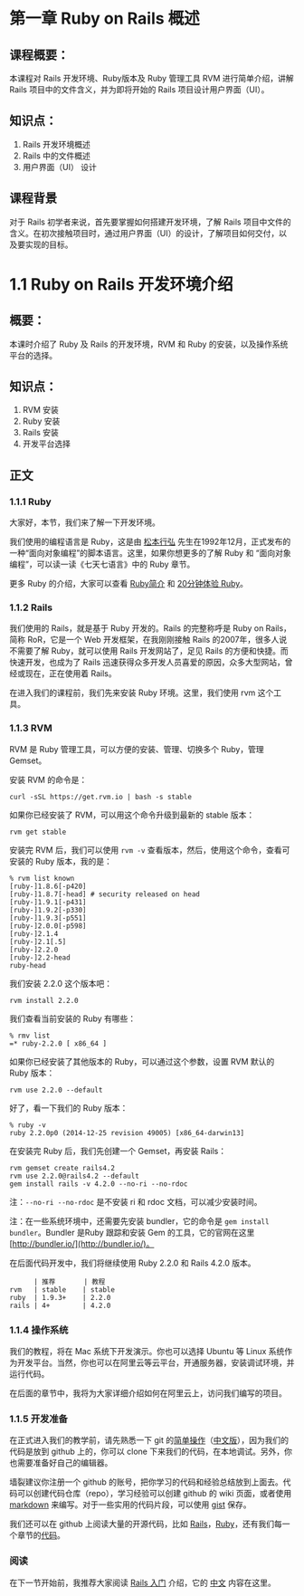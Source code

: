 # 第一章 Ruby on Rails 概述

## 课程概要：

本课程对 Rails 开发环境、Ruby版本及 Ruby 管理工具 RVM 进行简单介绍，讲解Rails 项目中的文件含义，并为即将开始的 Rails 项目设计用户界面（UI）。

## 知识点：

1. Rails 开发环境概述
2. Rails 中的文件概述
3. 用户界面（UI） 设计

## 课程背景

对于 Rails 初学者来说，首先要掌握如何搭建开发环境，了解 Rails 项目中文件的含义。在初次接触项目时，通过用户界面（UI）的设计，了解项目如何交付，以及要实现的目标。

# 1.1 Ruby on Rails 开发环境介绍

## 概要：

本课时介绍了 Ruby 及 Rails 的开发环境，RVM 和 Ruby 的安装，以及操作系统平台的选择。

## 知识点：

1. RVM 安装
2. Ruby 安装
3. Rails 安装
3. 开发平台选择

## 正文

### 1.1.1 Ruby

大家好，本节，我们来了解一下开发环境。

我们使用的编程语言是 Ruby，这是由 [松本行弘](https://github.com/matz) 先生在1992年12月，正式发布的一种“面向对象编程”的脚本语言。这里，如果你想更多的了解 Ruby 和 “面向对象编程”，可以读一读《七天七语言》中的 Ruby 章节。

更多 Ruby 的介绍，大家可以查看 [Ruby简介](https://www.ruby-lang.org/zh_cn/about/) 和 [20分钟体验 Ruby](https://www.ruby-lang.org/zh_cn/documentation/quickstart/)。

### 1.1.2 Rails

我们使用的 Rails，就是基于 Ruby 开发的。Rails 的完整称呼是 Ruby on Rails，简称 RoR，它是一个 Web 开发框架，在我刚刚接触 Rails 的2007年，很多人说不需要了解 Ruby，就可以使用 Rails 开发网站了，足见 Rails 的方便和快捷。而快速开发，也成为了 Rails 迅速获得众多开发人员喜爱的原因，众多大型网站，曾经或现在，正在使用着 Rails。

在进入我们的课程前，我们先来安装 Ruby 环境。这里，我们使用 rvm 这个工具。

### 1.1.3 RVM

RVM 是 Ruby 管理工具，可以方便的安装、管理、切换多个 Ruby，管理 Gemset。

安装 RVM 的命令是：

```
curl -sSL https://get.rvm.io | bash -s stable
```

如果你已经安装了 RVM，可以用这个命令升级到最新的 stable 版本：

```
rvm get stable
```

安装完 RVM 后，我们可以使用 `rvm -v` 查看版本，然后，使用这个命令，查看可安装的 Ruby 版本，我的是：

```
% rvm list known
[ruby-]1.8.6[-p420]
[ruby-]1.8.7[-head] # security released on head
[ruby-]1.9.1[-p431]
[ruby-]1.9.2[-p330]
[ruby-]1.9.3[-p551]
[ruby-]2.0.0[-p598]
[ruby-]2.1.4
[ruby-]2.1[.5]
[ruby-]2.2.0
[ruby-]2.2-head
ruby-head
```

我们安装 2.2.0 这个版本吧：

```
rvm install 2.2.0
```

我们查看当前安装的 Ruby 有哪些：

```
% rmv list
=* ruby-2.2.0 [ x86_64 ]
```

如果你已经安装了其他版本的 Ruby，可以通过这个参数，设置 RVM 默认的 Ruby 版本：

```
rvm use 2.2.0 --default
```

好了，看一下我们的 Ruby 版本：

```
% ruby -v
ruby 2.2.0p0 (2014-12-25 revision 49005) [x86_64-darwin13]
```

在安装完 Ruby 后，我们先创建一个 Gemset，再安装 Rails：

```
rvm gemset create rails4.2
rvm use 2.2.0@rails4.2 --default
gem install rails -v 4.2.0 --no-ri --no-rdoc
```

注：`--no-ri --no-rdoc` 是不安装 ri 和 rdoc 文档，可以减少安装时间。

注：在一些系统环境中，还需要先安装 bundler，它的命令是 `gem install bundler`。Bundler 是Ruby 跟踪和安装 Gem 的工具，它的官网在这里 [http://bundler.io/](http://bundler.io/)。

在后面代码开发中，我们将继续使用 Ruby 2.2.0 和 Rails 4.2.0 版本。

```
      | 推荐       | 教程
rvm   | stable    | stable
ruby  | 1.9.3+    | 2.2.0
rails | 4+        | 4.2.0
```

### 1.1.4 操作系统

我们的教程，将在 Mac 系统下开发演示。你也可以选择 Ubuntu 等 Linux 系统作为开发平台。当然，你也可以在阿里云等云平台，开通服务器，安装调试环境，并运行代码。

在后面的章节中，我将为大家详细介绍如何在阿里云上，访问我们编写的项目。

### 1.1.5 开发准备

在正式进入我们的教学前，请先熟悉一下 git 的[简单操作](http://gitbookio.gitbooks.io/progit/content/en/index.html)（[中文版](https://github.com/progit/progit/tree/master/zh)），因为我们的代码是放到 github 上的，你可以 clone 下来我们的代码，在本地调试。另外，你也需要准备好自己的编辑器。

墙裂建议你注册一个 github 的账号，把你学习的代码和经验总结放到上面去。代码可以创建代码仓库（repo），学习经验可以创建 github 的 wiki 页面，或者使用 [markdown](https://help.github.com/articles/markdown-basics/) 来编写。对于一些实用的代码片段，可以使用 [gist](https://gist.github.com/) 保存。

我们还可以在 github 上阅读大量的开源代码，比如 [Rails](https://github.com/rails/rails)，[Ruby](https://github.com/ruby/ruby)，还有我们每一个章节的[代码](https://github.com/liwei78/rails-practice-code)。

### 阅读

在下一节开始前，我推荐大家阅读 [Rails 入门](http://guides.rubyonrails.org/getting_started.html) 介绍，它的 [中文](http://guides.ruby-china.org/getting_started.html) 内容在这里。
